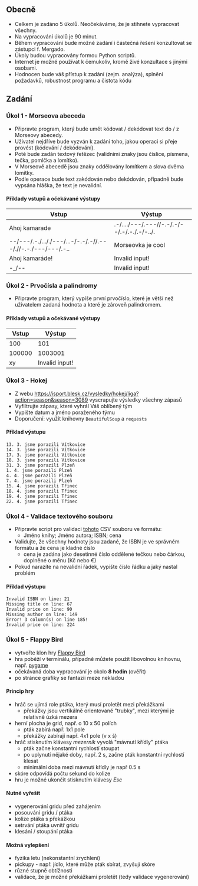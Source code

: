 ## Obecně
- Celkem je zadáno 5 úkolů. Neočekáváme, že je stihnete vypracovat všechny.
- Na vypracování úkolů je 90 minut.
- Během vypracování bude možné zadání i částečná řešení konzultovat se zástupci f. Mergado.
- Úkoly budou vypracovány formou Python scriptů.
- Internet je možné používat k čemukoliv, kromě živé konzultace s jinými osobami.
- Hodnocen bude váš přístup k zadání (zejm. analýza), splnění požadavků, robustnost programu a čistota kódu

## Zadání
### Úkol 1 - Morseova abeceda
- Připravte program, který bude umět kódovat / dekódovat text do / z Morseovy abecedy.
- Uživatel nejdříve bude vyzván k zadání toho, jakou operaci si přeje provést (kódování / dekódování).
- Poté bude zadán textový řetězec (validními znaky jsou číslice, písmena, tečka, pomlčka a lomítko).
 - V Morseově abecedě jsou znaky oddělovány lomítkem a slova dvěma lomítky.
- Podle operace bude text zakódován nebo dekódován, případně bude vypsána hláška, že text je nevalidní.

#### Příklady vstupů a očekávané výstupy
| Vstup                                                            | Výstup                                      |
| ---------------------------------------------------------------- | ------------------------------------------- |
| Ahoj kamarade                                                    | .-/..../---/.---//-.-/.-/--/.-/.-./.-/-../. |
| --/---/.-./..././---/...-/-.-/.-//.---/.//-.-./---/---/.-..      | Morseovka je cool                           |
| Ahoj kamaráde!                                                   | Invalid input!                              |
| -_/--                                                            | Invalid input!                              |


### Úkol 2 - Prvočísla a palindromy
- Připravte program, který vypíše první prvočíslo, které je větší než uživatelem zadaná hodnota a které je zároveň palindromem.

#### Příklady vstupů a očekávané výstupy
| Vstup    | Výstup          |
| -------- | --------------- |
| 100      | 101             |
| 100000   | 1003001         |
| xy       | Invalid input!  |

### Úkol 3 - Hokej
- Z webu https://isport.blesk.cz/vysledky/hokej/liga?action=season&season=3089 vyscrapujte výsledky všechny zápasů
- Vyfiltrujte zápasy, které vyhrál Váš oblíbený tým
- Vypište datum a jméno poraženého týmu
- Doporučení: využít knihovny `BeautifulSoup` a `requests`

#### Příklad výstupu
```
13. 3. jsme porazili Vítkovice
14. 3. jsme porazili Vítkovice
17. 3. jsme porazili Vítkovice
18. 3. jsme porazili Vítkovice
31. 3. jsme porazili Plzeň
1. 4. jsme porazili Plzeň
4. 4. jsme porazili Plzeň
7. 4. jsme porazili Plzeň
15. 4. jsme porazili Třinec
18. 4. jsme porazili Třinec
19. 4. jsme porazili Třinec
22. 4. jsme porazili Třinec
```

### Úkol 4 - Validace textového souboru
- Připravte script pro validaci [tohoto](https://pastebin.com/tNmieVFn) CSV souboru ve formátu:
    - Jméno knihy; Jméno autora; ISBN; cena
- Validujte, že všechny hodnoty jsou zadané, že ISBN je ve správném formátu a že cena je kladné číslo
    - cena je zadána jako desetinné číslo oddělené tečkou nebo čárkou, doplněné o měnu (Kč nebo €)
- Pokud narazíte na nevalidní řádek, vypište číslo řádku a jaký nastal problém

#### Příklad výstupu
```
Invalid ISBN on line: 21
Missing title on line: 67
Invalid price on line: 90
Missing author on line: 149
Error! 3 column(s) on line 185!
Invalid price on line: 224
```

### Úkol 5 - Flappy Bird
- vytvořte klon hry [Flappy Bird](https://cs.wikipedia.org/wiki/Flappy_Bird)
- hra poběží v terminálu, případně můžete použít libovolnou knihovnu, např. [pygame](https://www.pygame.org/news.html)
- očekávaná doba vypracování je okolo __8 hodin__ (ověřit)
- po stránce grafiky se fantazii meze nekladou

#### Princip hry
- hráč se ujímá role ptáka, který musí proletět mezi překážkami
    - překážky jsou vertikálně orientované "trubky", mezi kterými je relativně úzká mezera
- herní plocha je grid, např. o 10 x 50 polích
    - pták zabírá např. 1x1 pole
    - překážky zabírají např. 4x1 pole (v x š)
- hráč stisknutím klávesy _mezerník_ vyvolá "mávnutí křídly" ptáka
    - pták začne konstantní rychlostí stoupat
    - po uplynutí nějaké doby, např. 2 s, začne pták konstantní rychlostí klesat
    - minimální doba mezi mávnutí křídly je např 0.5 s
- skóre odpovídá počtu sekund do kolize
- hru je možné ukončit stisknutím klávesy _Esc_

#### Nutné vyřešit
- vygenerování gridu před zahájením
- posouvání gridu / ptáka
- kolize ptáka s překážkou
- setrvání ptáka uvnitř gridu
- klesání / stoupání ptáka

#### Možná vylepšení
- fyzika letu (nekonstantní zrychlení)
- pickupy - např. jídlo, které může pták sbírat, zvyšují skóre
- různé stupně obtížnosti
- validace, že je možné překážkami proletět (tedy validace vygenerování)
